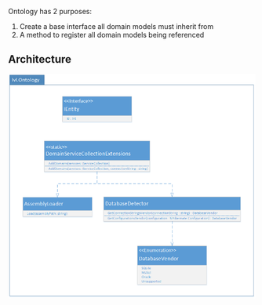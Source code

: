 ﻿Ontology has 2 purposes:
1) Create a base interface all domain models must inherit from
2) A method to register all domain models being referenced

## Architecture
<img src="docs\ontology-architecture.png" />